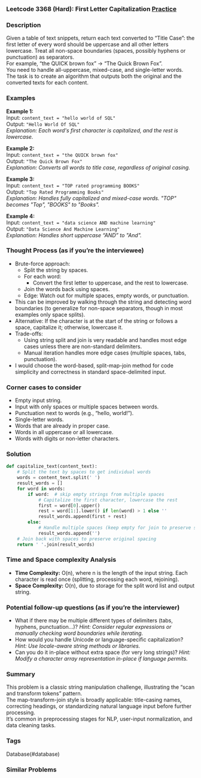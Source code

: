 ### Leetcode 3368 (Hard): First Letter Capitalization [Practice](https://leetcode.com/problems/first-letter-capitalization)

### Description  
Given a table of text snippets, return each text converted to “Title Case”: the first letter of every word should be uppercase and all other letters lowercase. Treat all non-space boundaries (spaces, possibly hyphens or punctuation) as separators.  
For example, “the QUICK brown fox” → “The Quick Brown Fox”.  
You need to handle all-uppercase, mixed-case, and single-letter words.  
The task is to create an algorithm that outputs both the original and the converted texts for each content.

### Examples  

**Example 1:**  
Input: `content_text = "hello world of SQL"`  
Output: `"Hello World Of SQL"`  
*Explanation: Each word's first character is capitalized, and the rest is lowercase.*

**Example 2:**  
Input: `content_text = "the QUICK brown fox"`  
Output: `"The Quick Brown Fox"`  
*Explanation: Converts all words to title case, regardless of original casing.*

**Example 3:**  
Input: `content_text = "TOP rated programming BOOKS"`  
Output: `"Top Rated Programming Books"`  
*Explanation: Handles fully capitalized and mixed-case words. "TOP" becomes "Top", "BOOKS" to "Books".*

**Example 4:**  
Input: `content_text = "data science AND machine learning"`  
Output: `"Data Science And Machine Learning"`  
*Explanation: Handles short uppercase “AND” to "And".*

### Thought Process (as if you’re the interviewee)  
- Brute-force approach:  
  - Split the string by spaces.  
  - For each word:  
    - Convert the first letter to uppercase, and the rest to lowercase.  
  - Join the words back using spaces.
  - Edge: Watch out for multiple spaces, empty words, or punctuation.
- This can be improved by walking through the string and detecting word boundaries (to generalize for non-space separators, though in most examples only space splits).
- Alternative: If the character is at the start of the string or follows a space, capitalize it; otherwise, lowercase it.
- Trade-offs:  
  - Using string split and join is very readable and handles most edge cases unless there are non-standard delimiters.
  - Manual iteration handles more edge cases (multiple spaces, tabs, punctuation).
- I would choose the word-based, split-map-join method for code simplicity and correctness in standard space-delimited input.

### Corner cases to consider  
- Empty input string.
- Input with only spaces or multiple spaces between words.
- Punctuation next to words (e.g., “hello, world!”).
- Single-letter words.
- Words that are already in proper case.
- Words in all uppercase or all lowercase.
- Words with digits or non-letter characters.

### Solution

```python
def capitalize_text(content_text):
    # Split the text by spaces to get individual words
    words = content_text.split(' ')
    result_words = []
    for word in words:
        if word:  # skip empty strings from multiple spaces
            # Capitalize the first character, lowercase the rest
            first = word[0].upper()
            rest = word[1:].lower() if len(word) > 1 else ''
            result_words.append(first + rest)
        else:
            # Handle multiple spaces (keep empty for join to preserve spaces)
            result_words.append('')
    # Join back with spaces to preserve original spacing
    return ' '.join(result_words)
```

### Time and Space complexity Analysis  

- **Time Complexity:** O(n), where n is the length of the input string. Each character is read once (splitting, processing each word, rejoining).
- **Space Complexity:** O(n), due to storage for the split word list and output string.

### Potential follow-up questions (as if you’re the interviewer)  

- What if there may be multiple different types of delimiters (tabs, hyphens, punctuation…)?
  *Hint: Consider regular expressions or manually checking word boundaries while iterating.*
- How would you handle Unicode or language-specific capitalization?
  *Hint: Use locale-aware string methods or libraries.*
- Can you do it in-place without extra space (for very long strings)?
  *Hint: Modify a character array representation in-place if language permits.*

### Summary
This problem is a classic string manipulation challenge, illustrating the “scan and transform tokens” pattern.  
The map-transform-join style is broadly applicable: title-casing names, correcting headings, or standardizing natural language input before further processing.  
It’s common in preprocessing stages for NLP, user-input normalization, and data cleaning tasks.

### Tags
Database(#database)

### Similar Problems
